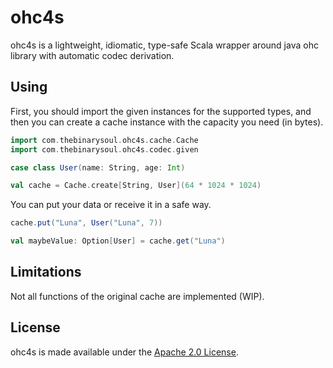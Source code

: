 # ohc4s
ohc4s is a lightweight, idiomatic, type-safe Scala wrapper around java ohc library with automatic codec derivation.

## Using

First, you should import the given instances for the supported types, and then
you can create a cache instance with the capacity you need (in bytes).

```scala
import com.thebinarysoul.ohc4s.cache.Cache
import com.thebinarysoul.ohc4s.codec.given

case class User(name: String, age: Int)

val cache = Cache.create[String, User](64 * 1024 * 1024)
```

You can put your data or receive it in a safe way.

```scala
cache.put("Luna", User("Luna", 7))

val maybeValue: Option[User] = cache.get("Luna")
```

## Limitations

Not all functions of the original cache are implemented (WIP).

## License
ohc4s is made available under the [Apache 2.0 License](/LICENSE).


